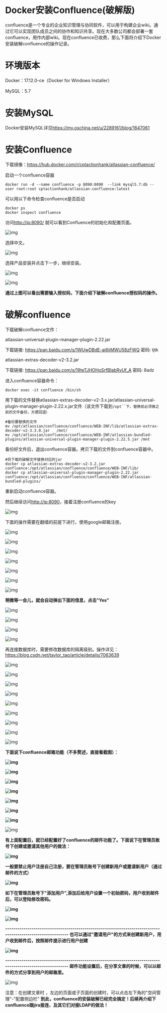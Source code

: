 # Docker安装Confluence(破解版)

confluence是一个专业的企业知识管理与协同软件，可以用于构建企业wiki。通过它可以实现团队成员之间的协作和知识共享。现在大多数公司都会部署一套confluence，用作内部wiki。现在confluence已收费，那么下面将介绍下Docker安装破解confluence的操作记录。





# 环境版本

Docker：17.12.0-ce（Docker for Windows Installer）

MySQL：5.7





# 安装MySQL

Docker安装MySQL详见<https://my.oschina.net/u/2289161/blog/1647061>





# 安装Confluence

下载镜像：<https://hub.docker.com/r/cptactionhank/atlassian-confluence/>

启动一个confluence容器

```
docker run -d --name confluence -p 8090:8090  --link mysql5.7:db --user root:root cptactionhank/atlassian-confluence:latest
```

可以用以下命令检查confluence是否启动

```
docker ps  
docker inspect confluence
```

访问[http://ip:8090/](http://host-to-server:8090/) 就可以看到Confluence的初始化和配置页面。

![img](https://static.oschina.net/uploads/img/201803/22114507_PE3n.jpg)

选择中文。

![img](https://static.oschina.net/uploads/img/201803/22114507_2j19.jpg)

选择产品安装并点击下一步，继续安装。

![img](https://static.oschina.net/uploads/img/201803/22114508_LGab.jpg)

![img](https://static.oschina.net/uploads/img/201803/22114508_PNCH.jpg)

**通过上图可以看出需要输入授权码，下面介绍下破解confluence授权码的操作。**





# **破解confluence**

下载破解confluence文件：

atlassian-universal-plugin-manager-plugin-2.22.jar

下载链接: <https://pan.baidu.com/s/1WUwDBdE-ai6ijMWU58zFWQ>    密码: tjtk

atlassian-extras-decoder-v2-3.2.jar

下载链接: <https://pan.baidu.com/s/19teTJHOHoSrfBIabRvUf_A>    密码: 8adz

进入confluence容器命令：

```
docker exec -it confluence /bin/sh
```

用下载的文件替换atlassian-extras-decoder-v2-3.x.jar/atlassian-universal-plugin-manager-plugin-2.22.x.jar文件（该文件下载到`/opt``下，替换前必须做之前的文件备份，方便回退）`

```
#备份要替换的文件
mv /opt/atlassian/confluence/confluence/WEB-INF/lib/atlassian-extras-decoder-v2-3.3.0.jar   /mnt/
mv /opt/atlassian/confluence/confluence/WEB-INF/atlassian-bundled-plugins/atlassian-universal-plugin-manager-plugin-2.22.5.jar /mnt
```

备份好文件后，退出confluence容器。拷贝下载的文件到confluence容器中。

```
#将下载的破解文件替换对应的jar
docker cp atlassian-extras-decoder-v2-3.2.jar confluence:/opt/atlassian/confluence/confluence/WEB-INF/lib/
docker cp atlassian-universal-plugin-manager-plugin-2.22.jar  confluence:/opt/atlassian/confluence/confluence/WEB-INF/atlassian-bundled-plugins/
```

重新启动confluence容器。

然后继续访问[http://ip:8090](http://172.16.220.129:8090/)，接着注册confluence的key

![img](https://static.oschina.net/uploads/img/201803/23090659_74qn.jpg)

下面的操作需要在翻墙的前提下进行，使用google邮箱注册。

![img](https://static.oschina.net/uploads/img/201803/23090659_ce56.jpg)

 

![img](https://static.oschina.net/uploads/img/201803/23090659_wS1I.jpg)

 

![img](https://static.oschina.net/uploads/img/201803/23090659_QrPk.jpg)

![img](https://static.oschina.net/uploads/img/201803/23163551_ulAT.jpg)

![img](https://static.oschina.net/uploads/img/201803/23163551_JMpK.jpg)

![img](https://static.oschina.net/uploads/img/201803/23163552_lW1c.jpg)

![img](https://static.oschina.net/uploads/img/201803/23163552_7PNb.jpg)

**稍微等一会儿，就会自动弹出下面的信息，点击"Yes"**

![img](https://static.oschina.net/uploads/img/201803/23163552_6hCs.jpg)

![img](https://static.oschina.net/uploads/img/201803/23163552_GIIa.jpg)

![img](https://static.oschina.net/uploads/img/201803/23163552_HgLV.jpg)

![img](https://static.oschina.net/uploads/space/2018/0323/153924_VeuF_2289161.png)

再连接数据库时，需要修改数据库的隔离级别。操作详见：<https://blog.csdn.net/taylor_tao/article/details/7063639>

![img](https://static.oschina.net/uploads/space/2018/0323/154332_iKJj_2289161.png)

![img](https://static.oschina.net/uploads/img/201803/23163552_fNAh.jpg)

![img](https://static.oschina.net/uploads/img/201803/23163552_0kBh.jpg)

![img](https://static.oschina.net/uploads/img/201803/23163552_16TX.jpg)

![img](https://static.oschina.net/uploads/img/201803/23163552_Gp5Y.jpg)

![img](https://static.oschina.net/uploads/img/201803/23163553_1abt.jpg)

![img](https://static.oschina.net/uploads/img/201803/23163553_BO1I.jpg)

![img](https://static.oschina.net/uploads/img/201803/23163553_9uLG.jpg)

![img](https://static.oschina.net/uploads/img/201803/23163553_CXS2.jpg)

**下面说下confluence邮箱功能（不多赘述，直接看截图）：**

**![img](https://static.oschina.net/uploads/img/201803/23163553_II5f.jpg)**

**![img](https://static.oschina.net/uploads/img/201803/23163553_gtyE.jpg)**

**![img](https://static.oschina.net/uploads/img/201803/23163553_c1uA.jpg)**

**![img](https://static.oschina.net/uploads/img/201803/23163553_k2Kq.jpg)**

**![img](https://static.oschina.net/uploads/img/201803/23163553_mW5M.jpg)**

**![img](https://static.oschina.net/uploads/img/201803/23163553_rqWy.jpg)**

**![img](https://static.oschina.net/uploads/img/201803/23163553_UnMo.jpg)**

![img](https://static.oschina.net/uploads/img/201803/23163553_lOJW.jpg)

**有上面配置后，就已经配置好了confluence的邮件功能了。下面说下在管理员账号下创建或邀请其他用户的做法：**

**![img](https://static.oschina.net/uploads/img/201803/23163553_pMs3.jpg)**

**一般要禁止用户注册自己注册，要在管理员账号下创建新用户或邀请新用户（通过邮件的方式）**

**![img](https://static.oschina.net/uploads/img/201803/23163554_gvX7.jpg)**

**如下在管理员账号下"添加用户",添加后给用户设置一个初始密码，用户收到邮件后，可以登陆修改密码。**

**![img](https://static.oschina.net/uploads/img/201803/23163554_ONi1.jpg)**

**![img](https://static.oschina.net/uploads/img/201803/23163554_uxbi.jpg)**

**-----------------------------------------------------------------------------------------------------------**
**也可以通过"邀请用户"的方式来创建新用户，用户收到邮件后，按照邮件提示进行用户创建**

**![img](https://static.oschina.net/uploads/img/201803/23163554_rmdo.jpg)**

**-----------------------------------------------------------------------------------------------------------**
**邮件功能设置后，在分享文章的时候，可以以邮件的方式分享到用户的邮箱里。**

![img](https://static.oschina.net/uploads/img/201803/23163554_xvGS.jpg)

注意：在创建文章时 ，左边的页面或子页面的创建时，可以点击左下角的"空间管理"-"配置侧边栏"
**到此，confluence的安装破解已经完全搞定！后续再介绍下confluence跟jira接连、及其它们对接LDAP的做法！**
